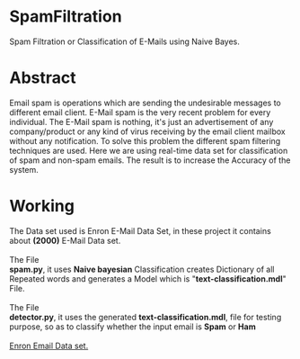 # SpamFiltration
Spam Filtration or Classification of E-Mails using Naive Bayes.

# Abstract
Email spam is operations which are sending the undesirable messages to different email client. E-Mail spam is the very recent problem for every individual. The E-Mail spam is nothing, it's just an advertisement of any company/product or any kind of virus receiving by the email client mailbox without any notification. To solve this problem the different spam filtering techniques are used. Here we are using real-time data set for classification of spam and non-spam emails. The result is to increase the Accuracy of the system.

# Working
The Data set used is Enron E-Mail Data Set, in these project it contains about <b>(2000)</b> E-Mail Data set.<br><br>
The File <br><b>spam.py</b>, it uses <b>Naive bayesian</b> Classification creates Dictionary of all Repeated words and generates a Model which is "<b>text-classification.mdl</b>" File.
<br><br>
The File <br><b>detector.py</b>, it uses the generated <b>text-classification.mdl</b>, file for testing purpose, so as to classify whether the input email is <b>Spam</b> or <b>Ham</b>
<br><br>
<a href="http://www.cs.cmu.edu/~enron">Enron Email Data set.</a>